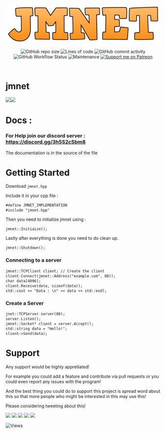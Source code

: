 <br/>
<p align="center">
    <img src="https://github.com/Jaysmito101/jmnet/blob/main/resources/ReadmeHeader.png?raw=true" border="0"></
</p>

<br/>
<p align="center">
  <img alt="GitHub repo size" src="https://img.shields.io/github/repo-size/Jaysmito101/jmnet?style=for-the-badge">
  <img alt="Lines of code" src="https://img.shields.io/tokei/lines/github/Jaysmito101/jmnet?style=for-the-badge">
  <img alt="GitHub commit activity" src="https://img.shields.io/github/commit-activity/w/Jaysmito101/jmnet?style=for-the-badge">
    <br>
    <img alt="GitHub Workflow Status" src="https://img.shields.io/github/workflow/status/Jaysmito101/jmnet/jmnet%20Build?style=for-the-badge">
    <img alt="Maintenance" src="https://img.shields.io/maintenance/yes/2021?style=for-the-badge">
    <a href="https://patreon.com/jaysmito101"><img src="https://img.shields.io/endpoint.svg?url=https%3A%2F%2Fshieldsio-patreon.vercel.app%2Fapi%3Fusername%3Djaysmito101%26type%3Dpledges&style=for-the-badge" alt="Support me on Patreon" /></a>
</p>
<br/>


# jmnet


<a href="https://github.com/Jaysmito101/dynamic-badges/"><img src="https://dynamic-badges.maxalpha.repl.co/star?user=Jaysmito101&repo=jmnet&show=true"><img src="https://dynamic-badges.maxalpha.repl.co/star?image=true"></a>

# Docs : 
### For Help join our discord server : https://discord.gg/3h5S2cSbm8

The documentation is in the source of the file

# Getting Started

Download `jmnet.hpp`

Include it in your cpp file : 

    #define JMNET_IMPLEMENTATION
    #include "jmnet.hpp"

Then you need to initialize jmnet using : 

    jmnet::Initiaize();

Lastly after everything is done you need to do clean up.

    jmnet::Shutdown();

### Connecting to a server

    jmnet::TCPClient client; // Create the client
    client.Connect(jmnet::Address("example.com", 80));
    char data[4096];
    client.Receive(data, sizeof(data));
    std::cout << "Data : \n" << data << std::endl;

### Create a Server

    jnet::TCPServer server(80);
    server.Listen();
    jmnet::Socket* client = server.Accept();
    std::string data = "Hello!";
    client->Send(data);


# Support


Any support would be highly appretiated!

For example you could add a feature and contribute via pull requests or you could even report any issues with the program!

And the best thing you could do to support this project is spread word about this so that more people who might be interested in this may use this!

Please considering tweeting about this! 


<a href="https://dynamic-badges.maxalpha.repl.co/star?user=Jaysmito101&repo=jmnet&id=1"><img src="https://dynamic-badges.maxalpha.repl.co/star?image=true"></a>
<a href="https://dynamic-badges.maxalpha.repl.co/star?user=Jaysmito101&repo=jmnet&id=2"><img src="https://dynamic-badges.maxalpha.repl.co/star?image=true"></a>
<a href="https://dynamic-badges.maxalpha.repl.co/star?user=Jaysmito101&repo=jmnet&id=3"><img src="https://dynamic-badges.maxalpha.repl.co/star?image=true"></a>
<a href="https://dynamic-badges.maxalpha.repl.co/star?user=Jaysmito101&repo=jmnet&id=4"><img src="https://dynamic-badges.maxalpha.repl.co/star?image=true"></a>
<a href="https://dynamic-badges.maxalpha.repl.co/star?user=Jaysmito101&repo=jmnet&id=5"><img src="https://dynamic-badges.maxalpha.repl.co/star?image=true"></a>


![Views](https://dynamic-badges.maxalpha.repl.co/views?id=Jaysmito101.jmnet&style=for-the-badge&color=blue)
